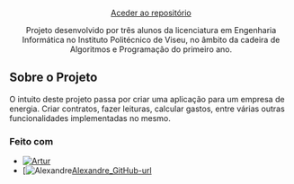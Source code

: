 <br />
<div align="center">
  <a href="https://github.com/Pedro-G-Monteiro/Projeto_AP">
    Aceder ao repositório
  </a>
  
  <p align="center">
  Projeto desenvolvido por três alunos da licenciatura em Engenharia Informática no Instituto Politécnico de Viseu, no âmbito da cadeira de Algoritmos e Programação do primeiro ano.
  </p>
</div>

## Sobre o Projeto

O intuito deste projeto passa por criar uma aplicação para um empresa de energia. Criar contratos, fazer leituras, calcular gastos, entre várias outras funcionalidades implementadas no mesmo.

### Feito com
* [![Artur][Artur_GitHub.js]][Artur_GitHub-url]
* [![Alexandre][Alexandre_GitHub.js][Alexandre_GitHub-url]

[Artur_GitHub.js]: https://img.shields.io/badge/Artur-100000?style=for-the-badge&logo=github&logoColor=white
[Alexandre_GitHub.js]: https://img.shields.io/badge/Alexandre-100000?style=for-the-badge&logo=github&logoColor=white
[Artur_GitHub-url]: https://github.com/ArturSantos23
[Alexandre_GitHub-url]: https://img.shields.io/badge/Alexandre-100000?style=for-the-badge&logo=github&logoColor=white
